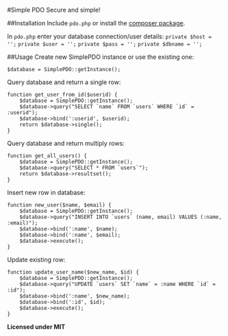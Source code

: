 #Simple PDO
Secure and simple!

##Installation 
Include `pdo.php` or install the [composer package](https://packagist.org/packages/abbe98/simple-pdo).

In `pdo.php` enter your database connection/user details:
`private $host = '';`
`private $user = '';`
`private $pass = '';`
`private $dbname = '';`

##Usage
Create new SimplePDO instance or use the existing one:

`$database = SimplePDO::getInstance();`

Query database and return a single row:

    function get_user_from_id($userid) {
        $database = SimplePDO::getInstance();
        $database->query("SELECT `name` FROM `users` WHERE `id` = :userid");
        $database->bind(':userid', $userid);
        return $database->single();
    }
    
Query database and return multiply rows:

    function get_all_users() {
        $database = SimplePDO::getInstance();
        $database->query("SELECT * FROM `users`");
        return $database->resultset();
    }
    
Insert new row in database:

    function new_user($name, $email) {
        $database = SimplePDO::getInstance();
        $database->query("INSERT INTO `users` (name, email) VALUES (:name, :email)");
        $database->bind(':name', $name);
        $database->bind(':name', $email);
        $database->execute();
    }
    
Update existing row:

    function update_user_name($new_name, $id) {
        $database = SimplePDO::getInstance();
        $database->query("UPDATE `users` SET `name` = :name WHERE `id` = :id");
        $database->bind(':name', $new_name);
        $database->bind(':id', $id);
        $database->execute();
    }

**Licensed under MIT**